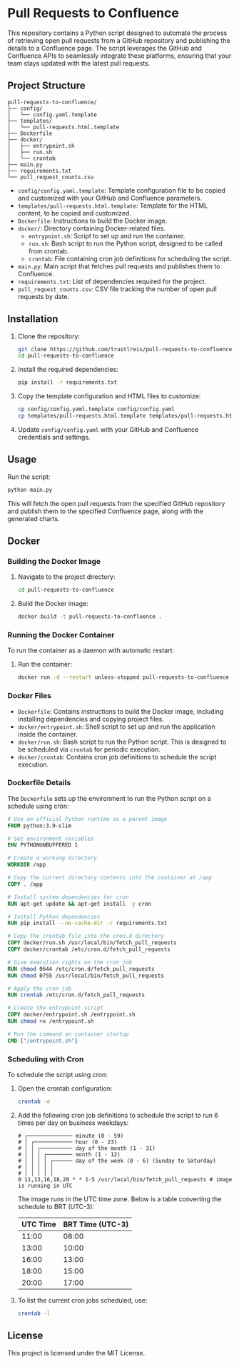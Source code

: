 # Pull Requests to Confluence

This repository contains a Python script designed to automate the process of retrieving open pull requests from a GitHub repository and publishing the details to a Confluence page. The script leverages the GitHub and Confluence APIs to seamlessly integrate these platforms, ensuring that your team stays updated with the latest pull requests.

## Project Structure

```
pull-requests-to-confluence/
├── config/
│   └── config.yaml.template
├── templates/
│   └── pull-requests.html.template
├── Dockerfile
├── docker/
│   ├── entrypoint.sh
│   ├── run.sh
│   └── crontab
├── main.py
├── requirements.txt
└── pull_request_counts.csv
```

- `config/config.yaml.template`: Template configuration file to be copied and customized with your GitHub and Confluence parameters.
- `templates/pull-requests.html.template`: Template for the HTML content, to be copied and customized.
- `Dockerfile`: Instructions to build the Docker image.
- `docker/`: Directory containing Docker-related files.
  - `entrypoint.sh`: Script to set up and run the container.
  - `run.sh`: Bash script to run the Python script, designed to be called from crontab.
  - `crontab`: File containing cron job definitions for scheduling the script.
- `main.py`: Main script that fetches pull requests and publishes them to Confluence.
- `requirements.txt`: List of dependencies required for the project.
- `pull_request_counts.csv`: CSV file tracking the number of open pull requests by date.

## Installation

1. Clone the repository:
   ```bash
   git clone https://github.com/trustlreis/pull-requests-to-confluence.git
   cd pull-requests-to-confluence
   ```

2. Install the required dependencies:
   ```bash
   pip install -r requirements.txt
   ```

3. Copy the template configuration and HTML files to customize:
   ```bash
   cp config/config.yaml.template config/config.yaml
   cp templates/pull-requests.html.template templates/pull-requests.html
   ```

4. Update `config/config.yaml` with your GitHub and Confluence credentials and settings.

## Usage

Run the script:
```bash
python main.py
```

This will fetch the open pull requests from the specified GitHub repository and publish them to the specified Confluence page, along with the generated charts.

## Docker

### Building the Docker Image

1. Navigate to the project directory:
   ```bash
   cd pull-requests-to-confluence
   ```

2. Build the Docker image:
   ```bash
   docker build -t pull-requests-to-confluence .
   ```

### Running the Docker Container

To run the container as a daemon with automatic restart:

1. Run the container:
   ```bash
   docker run -d --restart unless-stopped pull-requests-to-confluence
   ```

### Docker Files

- `Dockerfile`: Contains instructions to build the Docker image, including installing dependencies and copying project files.
- `docker/entrypoint.sh`: Shell script to set up and run the application inside the container.
- `docker/run.sh`: Bash script to run the Python script. This is designed to be scheduled via `crontab` for periodic execution.
- `docker/crontab`: Contains cron job definitions to schedule the script execution.

### Dockerfile Details

The `Dockerfile` sets up the environment to run the Python script on a schedule using cron:

```dockerfile
# Use an official Python runtime as a parent image
FROM python:3.9-slim

# Set environment variables
ENV PYTHONUNBUFFERED 1

# Create a working directory
WORKDIR /app

# Copy the current directory contents into the container at /app
COPY . /app

# Install system dependencies for cron
RUN apt-get update && apt-get install -y cron

# Install Python dependencies
RUN pip install --no-cache-dir -r requirements.txt

# Copy the crontab file into the cron.d directory
COPY docker/run.sh /usr/local/bin/fetch_pull_requests
COPY docker/crontab /etc/cron.d/fetch_pull_requests

# Give execution rights on the cron job
RUN chmod 0644 /etc/cron.d/fetch_pull_requests
RUN chmod 0755 /usr/local/bin/fetch_pull_requests

# Apply the cron job
RUN crontab /etc/cron.d/fetch_pull_requests

# Create the entrypoint script
COPY docker/entrypoint.sh /entrypoint.sh
RUN chmod +x /entrypoint.sh

# Run the command on container startup
CMD ["/entrypoint.sh"]
```

### Scheduling with Cron

To schedule the script using cron:

1. Open the crontab configuration:
   ```bash
   crontab -e
   ```

2. Add the following cron job definitions to schedule the script to run 6 times per day on business weekdays:
   ```
   # ┌────────────── minute (0 - 59)
   # │ ┌──────────── hour (0 - 23)
   # │ │ ┌────────── day of the month (1 - 31)
   # │ │ │ ┌──────── month (1 - 12)
   # │ │ │ │ ┌────── day of the week (0 - 6) (Sunday to Saturday)
   # │ │ │ │ │
   # │ │ │ │ │
   0 11,13,16,18,20 * * 1-5 /usr/local/bin/fetch_pull_requests # image is running in UTC
   ```

   The image runs in the UTC time zone. Below is a table converting the schedule to BRT (UTC-3):

   | UTC Time | BRT Time (UTC-3) |
   |----------|------------------|
   | 11:00    | 08:00            |
   | 13:00    | 10:00            |
   | 16:00    | 13:00            |
   | 18:00    | 15:00            |
   | 20:00    | 17:00            |

3. To list the current cron jobs scheduled, use:
   ```bash
   crontab -l
   ```

## License

This project is licensed under the MIT License.

